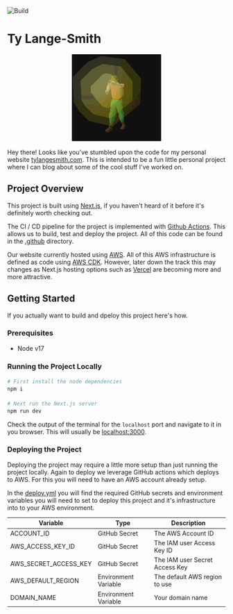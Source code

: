 ![Build](https://github.com/tylangesmith-organisation/tylangesmith/actions/workflows/deploy.yml/badge.svg?branch=master)

# Ty Lange-Smith

<p align="center">
  <img height="200" src="assets/highAlch.gif" />
</p>

Hey there! Looks like you've stumbled upon the code for my personal website [tylangesmith.com](https://tylangesmith.com). This is intended to be a fun little personal project where I can blog about some of the cool stuff I've worked on.

## Project Overview

This project is built using [Next.js](https://nextjs.org/), if you haven't heard of it before it's definitely worth checking out.

The CI / CD pipeline for the project is implemented with [Github Actions](https://github.com/features/actions). This allows us to build, test and deploy the project. All of this code can be found in the [.github](./.github) directory.

Our website currently hosted using [AWS](https://aws.amazon.com/). All of this AWS infrastructure is defined as code using [AWS CDK](https://docs.aws.amazon.com/cdk/latest/guide/home.html). However, later down the track this may changes as Next.js hosting options such as [Vercel](https://vercel.com/) are becoming more and more attractive.

## Getting Started

If you actually want to build and dpeloy this project here's how.

### Prerequisites

- Node v17

### Running the Project Locally

```bash
# First install the node dependencies
npm i

# Next run the Next.js server
npm run dev
```

Check the output of the terminal for the `localhost` port and navigate to it in you browser. This will usually be [localhost:3000](http://localhost:3000/).

### Deploying the Project

Deploying the project may require a little more setup than just running the project locally. Again to deploy we leverage GitHub actions which deploys to AWS. For this you will need to have an AWS account already setup.

In the [deploy.yml](.github/workflows/deploy.yml) you will find the required GitHub secrets and environment variables you will need to set to deploy this project and it's infrastructure into to your AWS environment.

| Variable              | Type                 | Description                    |
|-----------------------|----------------------|--------------------------------|
| ACCOUNT_ID            | GitHub Secret        | The AWS Account ID             |
| AWS_ACCESS_KEY_ID     | GitHub Secret        | The IAM user Access Key ID     |
| AWS_SECRET_ACCESS_KEY | GitHub Secret        | The IAM user Secret Access Key |
| AWS_DEFAULT_REGION    | Environment Variable | The default AWS region to use  |
| DOMAIN_NAME           | Environment Variable | Your domain name               |
